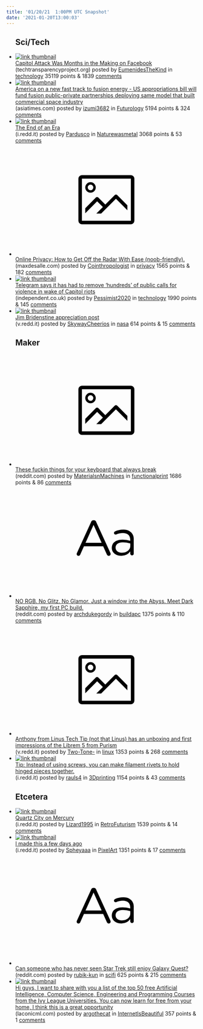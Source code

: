 ```yaml
---
title: '01/20/21  1:00PM UTC Snapshot'
date: '2021-01-20T13:00:03'
---
```

<ul>
<h2>Sci/Tech</h2>

<li><a href='https://www.techtransparencyproject.org/articles/capitol-attack-was-months-making-facebook'><img src='https://b.thumbs.redditmedia.com/iLpR9bRcJJu9Bc3sCLmG57jZxZ9PPlVdnRT-gN6jTqA.jpg' alt='link thumbnail'></a><div><div class='linkTitle'><a href='https://www.techtransparencyproject.org/articles/capitol-attack-was-months-making-facebook'>Capitol Attack Was Months in the Making on Facebook</a></div>(techtransparencyproject.org) posted by <a href='https://www.reddit.com/user/EumenidesTheKind'>EumenidesTheKind</a> in <a href='https://www.reddit.com/r/technology'>technology</a> 35119 points & 1839 <a href='https://www.reddit.com/r/technology/comments/l0zxoj/capitol_attack_was_months_in_the_making_on/'>comments</a></div></li>

<li><a href='https://asiatimes.com/2021/01/america-on-a-new-fast-track-to-fusion-energy/'><img src='https://b.thumbs.redditmedia.com/qhZyZIFn4ajbq6rHQ6eeEP-p5Nu9KSlv2AGZGv8o2YA.jpg' alt='link thumbnail'></a><div><div class='linkTitle'><a href='https://asiatimes.com/2021/01/america-on-a-new-fast-track-to-fusion-energy/'>America on a new fast track to fusion energy - US appropriations bill will fund fusion public-private partnerships deploying same model that built commercial space industry</a></div>(asiatimes.com) posted by <a href='https://www.reddit.com/user/izumi3682'>izumi3682</a> in <a href='https://www.reddit.com/r/Futurology'>Futurology</a> 5194 points & 324 <a href='https://www.reddit.com/r/Futurology/comments/l0xnap/america_on_a_new_fast_track_to_fusion_energy_us/'>comments</a></div></li>

<li><a href='https://i.redd.it/wxn3y4wladc61.jpg'><img src='https://a.thumbs.redditmedia.com/I1B-OP_6Bz-p6cbFH45Y6TGFNP1DqYX1IIfH9Er4Fi4.jpg' alt='link thumbnail'></a><div><div class='linkTitle'><a href='https://i.redd.it/wxn3y4wladc61.jpg'>The End of an Era</a></div>(i.redd.it) posted by <a href='https://www.reddit.com/user/Pardusco'>Pardusco</a> in <a href='https://www.reddit.com/r/Naturewasmetal'>Naturewasmetal</a> 3068 points & 53 <a href='https://www.reddit.com/r/Naturewasmetal/comments/l0vakd/the_end_of_an_era/'>comments</a></div></li>

<li><a href='https://maxdesalle.com/privacy-how-to-get-off-the-radar-with-ease/'><svg version='1.1' viewBox='-34 -14 104 64' preserveAspectRatio='xMidYMid meet' xmlns='http://www.w3.org/2000/svg' xmlns:xlink='http://www.w3.org/1999/xlink'>
    <title>link thumbnail</title>
    <path d='M32,4H4A2,2,0,0,0,2,6V30a2,2,0,0,0,2,2H32a2,2,0,0,0,2-2V6A2,2,0,0,0,32,4ZM4,30V6H32V30Z'></path>
    <path d='M8.92,14a3,3,0,1,0-3-3A3,3,0,0,0,8.92,14Zm0-4.6A1.6,1.6,0,1,1,7.33,11,1.6,1.6,0,0,1,8.92,9.41Z'></path>
    <path d='M22.78,15.37l-5.4,5.4-4-4a1,1,0,0,0-1.41,0L5.92,22.9v2.83l6.79-6.79L16,22.18l-3.75,3.75H15l8.45-8.45L30,24V21.18l-5.81-5.81A1,1,0,0,0,22.78,15.37Z'></path>
    </svg></a><div><div class='linkTitle'><a href='https://maxdesalle.com/privacy-how-to-get-off-the-radar-with-ease/'>Online Privacy: How to Get Off the Radar With Ease (noob-friendly).</a></div>(maxdesalle.com) posted by <a href='https://www.reddit.com/user/Cointhropologist'>Cointhropologist</a> in <a href='https://www.reddit.com/r/privacy'>privacy</a> 1565 points & 182 <a href='https://www.reddit.com/r/privacy/comments/l0lyc9/online_privacy_how_to_get_off_the_radar_with_ease/'>comments</a></div></li>

<li><a href='https://www.independent.co.uk/life-style/gadgets-and-tech/telegram-capitol-riots-violence-messaging-apps-b1789603.html'><img src='https://b.thumbs.redditmedia.com/zH8j25pn8yXbBKz0Ts_KbaXd7vjyqlZv58kLaNWIyjM.jpg' alt='link thumbnail'></a><div><div class='linkTitle'><a href='https://www.independent.co.uk/life-style/gadgets-and-tech/telegram-capitol-riots-violence-messaging-apps-b1789603.html'>Telegram says it has had to remove ‘hundreds’ of public calls for violence in wake of Capitol riots</a></div>(independent.co.uk) posted by <a href='https://www.reddit.com/user/Pessimist2020'>Pessimist2020</a> in <a href='https://www.reddit.com/r/technology'>technology</a> 1990 points & 145 <a href='https://www.reddit.com/r/technology/comments/l0qj2l/telegram_says_it_has_had_to_remove_hundreds_of/'>comments</a></div></li>

<li><a href='https://v.redd.it/ertrg55bldc61'><img src='https://b.thumbs.redditmedia.com/OMnp84hZNpz7RkG5epD731jBVdgi_vDWIF4y1PsmNWU.jpg' alt='link thumbnail'></a><div><div class='linkTitle'><a href='https://v.redd.it/ertrg55bldc61'>Jim Bridenstine appreciation post</a></div>(v.redd.it) posted by <a href='https://www.reddit.com/user/SkywayCheerios'>SkywayCheerios</a> in <a href='https://www.reddit.com/r/nasa'>nasa</a> 614 points & 15 <a href='https://www.reddit.com/r/nasa/comments/l0wjtg/jim_bridenstine_appreciation_post/'>comments</a></div></li>

<h2>Maker</h2>

<li><a href='https://www.reddit.com/gallery/l0pcf9'><svg version='1.1' viewBox='-34 -14 104 64' preserveAspectRatio='xMidYMid meet' xmlns='http://www.w3.org/2000/svg' xmlns:xlink='http://www.w3.org/1999/xlink'>
    <title>link thumbnail</title>
    <path d='M32,4H4A2,2,0,0,0,2,6V30a2,2,0,0,0,2,2H32a2,2,0,0,0,2-2V6A2,2,0,0,0,32,4ZM4,30V6H32V30Z'></path>
    <path d='M8.92,14a3,3,0,1,0-3-3A3,3,0,0,0,8.92,14Zm0-4.6A1.6,1.6,0,1,1,7.33,11,1.6,1.6,0,0,1,8.92,9.41Z'></path>
    <path d='M22.78,15.37l-5.4,5.4-4-4a1,1,0,0,0-1.41,0L5.92,22.9v2.83l6.79-6.79L16,22.18l-3.75,3.75H15l8.45-8.45L30,24V21.18l-5.81-5.81A1,1,0,0,0,22.78,15.37Z'></path>
    </svg></a><div><div class='linkTitle'><a href='https://www.reddit.com/gallery/l0pcf9'>These fuckin things for your keyboard that always break</a></div>(reddit.com) posted by <a href='https://www.reddit.com/user/MaterialsnMachines'>MaterialsnMachines</a> in <a href='https://www.reddit.com/r/functionalprint'>functionalprint</a> 1686 points & 86 <a href='https://www.reddit.com/r/functionalprint/comments/l0pcf9/these_fuckin_things_for_your_keyboard_that_always/'>comments</a></div></li>

<li><a href='https://www.reddit.com/r/buildapc/comments/l0zznq/no_rgb_no_glitz_no_glamor_just_a_window_into_the/'><svg version='1.1' viewBox='-34 -12 104 64' preserveAspectRatio='xMidYMid slice' xmlns='http://www.w3.org/2000/svg' xmlns:xlink='http://www.w3.org/1999/xlink'>
    <title>text link thumbnail</title>
    <path d='M12.19,8.84a1.45,1.45,0,0,0-1.4-1h-.12a1.46,1.46,0,0,0-1.42,1L1.14,26.56a1.29,1.29,0,0,0-.14.59,1,1,0,0,0,1,1,1.12,1.12,0,0,0,1.08-.77l2.08-4.65h11l2.08,4.59a1.24,1.24,0,0,0,1.12.83,1.08,1.08,0,0,0,1.08-1.08,1.64,1.64,0,0,0-.14-.57ZM6.08,20.71l4.59-10.22,4.6,10.22Z'>
    </path>
    <path d='M32.24,14.78A6.35,6.35,0,0,0,27.6,13.2a11.36,11.36,0,0,0-4.7,1,1,1,0,0,0-.58.89,1,1,0,0,0,.94.92,1.23,1.23,0,0,0,.39-.08,8.87,8.87,0,0,1,3.72-.81c2.7,0,4.28,1.33,4.28,3.92v.5a15.29,15.29,0,0,0-4.42-.61c-3.64,0-6.14,1.61-6.14,4.64v.05c0,2.95,2.7,4.48,5.37,4.48a6.29,6.29,0,0,0,5.19-2.48V26.9a1,1,0,0,0,1,1,1,1,0,0,0,1-1.06V19A5.71,5.71,0,0,0,32.24,14.78Zm-.56,7.7c0,2.28-2.17,3.89-4.81,3.89-1.94,0-3.61-1.06-3.61-2.86v-.06c0-1.8,1.5-3,4.2-3a15.2,15.2,0,0,1,4.22.61Z'>
    </path>
    </svg></a><div><div class='linkTitle'><a href='https://www.reddit.com/r/buildapc/comments/l0zznq/no_rgb_no_glitz_no_glamor_just_a_window_into_the/'>NO RGB. No Glitz. No Glamor. Just a window into the Abyss. Meet Dark Sapphire, my first PC build.</a></div>(reddit.com) posted by <a href='https://www.reddit.com/user/archdukegordy'>archdukegordy</a> in <a href='https://www.reddit.com/r/buildapc'>buildapc</a> 1375 points & 110 <a href='https://www.reddit.com/r/buildapc/comments/l0zznq/no_rgb_no_glitz_no_glamor_just_a_window_into_the/'>comments</a></div></li>

<li><a href='https://v.redd.it/23vepkx6ldc61'><svg version='1.1' viewBox='-34 -14 104 64' preserveAspectRatio='xMidYMid meet' xmlns='http://www.w3.org/2000/svg' xmlns:xlink='http://www.w3.org/1999/xlink'>
    <title>link thumbnail</title>
    <path d='M32,4H4A2,2,0,0,0,2,6V30a2,2,0,0,0,2,2H32a2,2,0,0,0,2-2V6A2,2,0,0,0,32,4ZM4,30V6H32V30Z'></path>
    <path d='M8.92,14a3,3,0,1,0-3-3A3,3,0,0,0,8.92,14Zm0-4.6A1.6,1.6,0,1,1,7.33,11,1.6,1.6,0,0,1,8.92,9.41Z'></path>
    <path d='M22.78,15.37l-5.4,5.4-4-4a1,1,0,0,0-1.41,0L5.92,22.9v2.83l6.79-6.79L16,22.18l-3.75,3.75H15l8.45-8.45L30,24V21.18l-5.81-5.81A1,1,0,0,0,22.78,15.37Z'></path>
    </svg></a><div><div class='linkTitle'><a href='https://v.redd.it/23vepkx6ldc61'>Anthony from Linus Tech Tip (not that Linus) has an unboxing and first impressions of the Librem 5 from Purism</a></div>(v.redd.it) posted by <a href='https://www.reddit.com/user/Two-Tone-'>Two-Tone-</a> in <a href='https://www.reddit.com/r/linux'>linux</a> 1353 points & 268 <a href='https://www.reddit.com/r/linux/comments/l0wjne/anthony_from_linus_tech_tip_not_that_linus_has_an/'>comments</a></div></li>

<li><a href='https://i.redd.it/muzcrviikdc61.png'><img src='https://b.thumbs.redditmedia.com/_kPx-TNTCi6FpfIkH2FvYzsUSz3d7m4c6S_gNUt-oxk.jpg' alt='link thumbnail'></a><div><div class='linkTitle'><a href='https://i.redd.it/muzcrviikdc61.png'>Tip: Instead of using screws, you can make filament rivets to hold hinged pieces together.</a></div>(i.redd.it) posted by <a href='https://www.reddit.com/user/rauls4'>rauls4</a> in <a href='https://www.reddit.com/r/3Dprinting'>3Dprinting</a> 1154 points & 43 <a href='https://www.reddit.com/r/3Dprinting/comments/l0wfjx/tip_instead_of_using_screws_you_can_make_filament/'>comments</a></div></li>

<h2>Etcetera</h2>

<li><a href='https://i.redd.it/0ob385s60cc61.jpg'><img src='https://b.thumbs.redditmedia.com/KRqOI1GaT69EoSNq7oqxGDY0Y3tcl6O1XfPTNvVvsOk.jpg' alt='link thumbnail'></a><div><div class='linkTitle'><a href='https://i.redd.it/0ob385s60cc61.jpg'>Quartz City on Mercury</a></div>(i.redd.it) posted by <a href='https://www.reddit.com/user/Lizard1995'>Lizard1995</a> in <a href='https://www.reddit.com/r/RetroFuturism'>RetroFuturism</a> 1539 points & 14 <a href='https://www.reddit.com/r/RetroFuturism/comments/l0prhk/quartz_city_on_mercury/'>comments</a></div></li>

<li><a href='https://i.redd.it/1igfwor44fc61.png'><img src='https://b.thumbs.redditmedia.com/Lvu04KZPSELlirX_ldU0TCxBKFmoZP6dJ6Qm_8JY0IU.jpg' alt='link thumbnail'></a><div><div class='linkTitle'><a href='https://i.redd.it/1igfwor44fc61.png'>I made this a few days ago</a></div>(i.redd.it) posted by <a href='https://www.reddit.com/user/Spheyaaa'>Spheyaaa</a> in <a href='https://www.reddit.com/r/PixelArt'>PixelArt</a> 1351 points & 17 <a href='https://www.reddit.com/r/PixelArt/comments/l121dn/i_made_this_a_few_days_ago/'>comments</a></div></li>

<li><a href='https://www.reddit.com/r/scifi/comments/l0m8xi/can_someone_who_has_never_seen_star_trek_still/'><svg version='1.1' viewBox='-34 -12 104 64' preserveAspectRatio='xMidYMid slice' xmlns='http://www.w3.org/2000/svg' xmlns:xlink='http://www.w3.org/1999/xlink'>
    <title>text link thumbnail</title>
    <path d='M12.19,8.84a1.45,1.45,0,0,0-1.4-1h-.12a1.46,1.46,0,0,0-1.42,1L1.14,26.56a1.29,1.29,0,0,0-.14.59,1,1,0,0,0,1,1,1.12,1.12,0,0,0,1.08-.77l2.08-4.65h11l2.08,4.59a1.24,1.24,0,0,0,1.12.83,1.08,1.08,0,0,0,1.08-1.08,1.64,1.64,0,0,0-.14-.57ZM6.08,20.71l4.59-10.22,4.6,10.22Z'>
    </path>
    <path d='M32.24,14.78A6.35,6.35,0,0,0,27.6,13.2a11.36,11.36,0,0,0-4.7,1,1,1,0,0,0-.58.89,1,1,0,0,0,.94.92,1.23,1.23,0,0,0,.39-.08,8.87,8.87,0,0,1,3.72-.81c2.7,0,4.28,1.33,4.28,3.92v.5a15.29,15.29,0,0,0-4.42-.61c-3.64,0-6.14,1.61-6.14,4.64v.05c0,2.95,2.7,4.48,5.37,4.48a6.29,6.29,0,0,0,5.19-2.48V26.9a1,1,0,0,0,1,1,1,1,0,0,0,1-1.06V19A5.71,5.71,0,0,0,32.24,14.78Zm-.56,7.7c0,2.28-2.17,3.89-4.81,3.89-1.94,0-3.61-1.06-3.61-2.86v-.06c0-1.8,1.5-3,4.2-3a15.2,15.2,0,0,1,4.22.61Z'>
    </path>
    </svg></a><div><div class='linkTitle'><a href='https://www.reddit.com/r/scifi/comments/l0m8xi/can_someone_who_has_never_seen_star_trek_still/'>Can someone who has never seen Star Trek still enjoy Galaxy Quest?</a></div>(reddit.com) posted by <a href='https://www.reddit.com/user/rubik-kun'>rubik-kun</a> in <a href='https://www.reddit.com/r/scifi'>scifi</a> 625 points & 215 <a href='https://www.reddit.com/r/scifi/comments/l0m8xi/can_someone_who_has_never_seen_star_trek_still/'>comments</a></div></li>

<li><a href='https://laconicml.com/ivy-league-universities-courses/'><img src='https://b.thumbs.redditmedia.com/14XbYddcoOO9ZSKAMoDAyQX9W-M3MAHfB3ec55c7bTI.jpg' alt='link thumbnail'></a><div><div class='linkTitle'><a href='https://laconicml.com/ivy-league-universities-courses/'>Hi guys, I want to share with you a list of the top 50 free Artificial Intelligence, Computer Science, Engineering and Programming Courses from the Ivy League Universities. You can now learn for free from your home, I think this is a great opportunity</a></div>(laconicml.com) posted by <a href='https://www.reddit.com/user/argothecat'>argothecat</a> in <a href='https://www.reddit.com/r/InternetIsBeautiful'>InternetIsBeautiful</a> 357 points & 1 <a href='https://www.reddit.com/r/InternetIsBeautiful/comments/l0oo7e/hi_guys_i_want_to_share_with_you_a_list_of_the/'>comments</a></div></li>

</ul>
